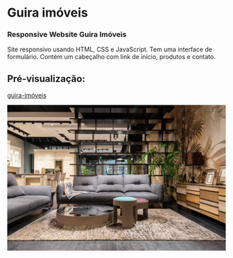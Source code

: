 # Guira imóveis
### Responsive Website Guira Imóveis

 <p>Site responsivo usando HTML, CSS e JavaScript. Tem uma interface de formulário. Contém um cabeçalho com link de início, produtos e contato.</p>

## Pré-visualização:

[guira-imóveis](https://guira-imoveis-renata.netlify.app/)

<div align="center"><img src="imagens/CASA 2 FULL.jpg" width=auto>
</div>
